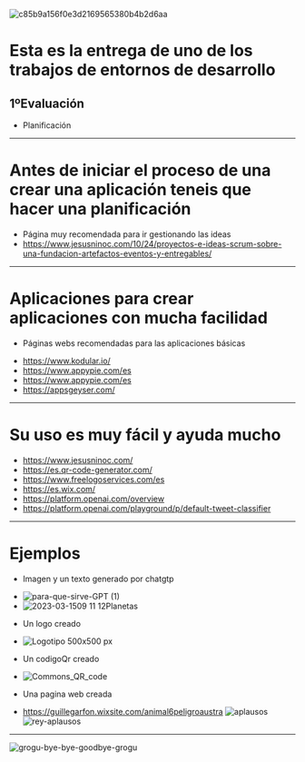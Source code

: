 ![c85b9a156f0e3d2169565380b4b2d6aa](https://user-images.githubusercontent.com/114073072/224998617-b23b3838-830c-4c99-90d7-5576c4bc553a.gif)
# Esta es la entrega de uno de los trabajos de entornos de desarrollo
## 1ºEvaluación
- Planificación

----------------------------------------------

# Antes de iniciar el proceso de una crear una aplicación teneis que hacer una planificación
* Página muy recomendada para ir gestionando las ideas
* https://www.jesusninoc.com/10/24/proyectos-e-ideas-scrum-sobre-una-fundacion-artefactos-eventos-y-entregables/
--------------------------------------------------
# Aplicaciones para crear aplicaciones con mucha facilidad
- Páginas webs recomendadas para las aplicaciones básicas
* https://www.kodular.io/
* https://www.appypie.com/es
* https://www.appypie.com/es
* https://appsgeyser.com/
----------------------------------------------------- 
# Su uso es muy fácil y ayuda mucho
* https://www.jesusninoc.com/
* https://es.qr-code-generator.com/
* https://www.freelogoservices.com/es
* https://es.wix.com/
* https://platform.openai.com/overview
* https://platform.openai.com/playground/p/default-tweet-classifier
---------------------------------------
# Ejemplos 
- Imagen y un texto generado por chatgtp
* ![para-que-sirve-GPT (1)](https://user-images.githubusercontent.com/114073072/225247941-3d873855-9207-49f7-adfb-2fa228c724f9.jpg)
* ![2023-03-1509 11 12Planetas](https://user-images.githubusercontent.com/114073072/225248052-d400f149-5cea-4b89-a61a-2d7f3779c870.jpg)
- Un logo creado
* ![Logotipo 500x500 px](https://user-images.githubusercontent.com/114073072/225248456-b53f99cd-0e34-427b-8f4c-9e47b6208a14.jpeg)
- Un codigoQr creado
* ![Commons_QR_code](https://user-images.githubusercontent.com/114073072/225248823-f9b32e32-ca98-4130-b082-5692aedf6bcf.jpg)
- Una pagina web creada
* https://guillegarfon.wixsite.com/animal6peligroaustra
![aplausos](https://user-images.githubusercontent.com/114073072/225250241-ad986de2-cf23-448b-9178-cb9ec5481ad3.gif)
![rey-aplausos](https://user-images.githubusercontent.com/114073072/225250745-f8323298-1430-4183-aeef-931d6c289248.gif)
---------------------------------------
![grogu-bye-bye-goodbye-grogu](https://user-images.githubusercontent.com/114073072/224999172-ed61430c-a84c-45f1-9521-71de72b37990.gif)

